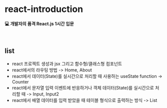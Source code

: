 # react-introduction
**💻 개발자의 품격 React.js 1시간 입문**


<br />

## list
- react 프로젝트 생성과 jsx 그리고 함수형/클래스형 컴포넌트
- react에서의 라우팅 방법 -> Home, About
- react에서 데이터(State)를 실시간으로 처리할 때 사용하는 useState function -> Counter
- react에서 문자열 입력 이벤트에 반응하거나 객체 데이터(State)를 실시간으로 처리할 때 -> Input, Input2
- react에서 배열 데이터를 입력 받았을 때 테이블 형식으로 출력하는 방식 -> List
